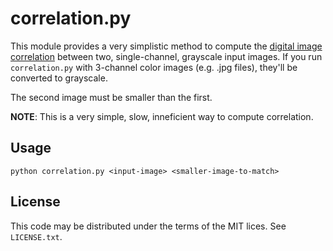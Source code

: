 correlation.py
==============

This module provides a very simplistic method to compute the
[digital image correlation](https://en.wikipedia.org/wiki/Digital_image_correlation)
between two, single-channel, grayscale input images. If you run `correlation.py`
with 3-channel color images (e.g. .jpg files), they'll be converted to grayscale.

The second image must be smaller than the first.

**NOTE**: This is a very simple, slow, inneficient way to compute correlation.


Usage
-----

    python correlation.py <input-image> <smaller-image-to-match>


License
-------

This code may be distributed under the terms of the MIT lices. See `LICENSE.txt`.
